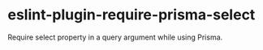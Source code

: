 # eslint-plugin-require-prisma-select

Require select property in a query argument while using Prisma.
